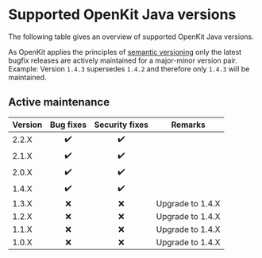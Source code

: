 # Supported OpenKit Java versions

The following table gives an overview of supported OpenKit Java versions.

As OpenKit applies the principles of [semantic versioning][semver] only the latest bugfix
releases are actively maintained for a major-minor version pair.  
Example: Version `1.4.3` supersedes `1.4.2` and therefore only `1.4.3` will be maintained.  

## Active maintenance
| Version | Bug fixes          | Security fixes     | Remarks          |
|---------|:------------------:|:------------------:|------------------|
| 2.2.X   | :heavy_check_mark: | :heavy_check_mark: |                  |
| 2.1.X   | :heavy_check_mark: | :heavy_check_mark: |                  | 
| 2.0.X   | :heavy_check_mark: | :heavy_check_mark: |                  | 
| 1.4.X   | :heavy_check_mark: | :heavy_check_mark: |                  | 
| 1.3.X   |        :x:         |        :x:         | Upgrade to 1.4.X |
| 1.2.X   |        :x:         |        :x:         | Upgrade to 1.4.X |
| 1.1.X   |        :x:         |        :x:         | Upgrade to 1.4.X |
| 1.0.X   |        :x:         |        :x:         | Upgrade to 1.4.X |


[semver]: https://semver.org/